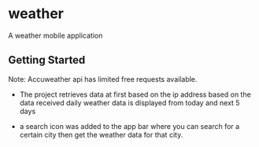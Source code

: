# weather
 
A weather mobile application

## Getting Started

Note: Accuweather api has limited free requests available.

- The project retrieves data at first based on the ip address
  based on the data received daily weather data is displayed from today and next 5 days 

- a search icon was added to the app bar where you can search for a certain city 
  then get the weather data for that city.
